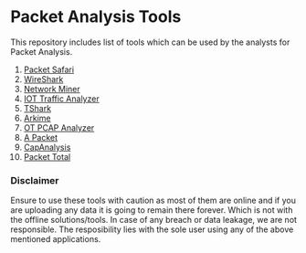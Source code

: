 # Packet Analysis Tools

This repository includes list of tools which can be used by the analysts for Packet Analysis. 

1. [Packet Safari](https://www.packetsafari.com/)
2. [WireShark](https://www.wireshark.org/)
3. [Network Miner](https://www.netresec.com/?page=NetworkMiner)
4. [IOT Traffic Analyzer](http://iottrafficanalyzer.com/)
5. [TShark](https://tshark.dev/)
6. [Arkime](https://arkime.com/)
7. [OT PCAP Analyzer](https://synsaber.com/product/ot-pcap-analyzer/)
8. [A Packet](https://apackets.com/)
9. [CapAnalysis](https://www.capanalysis.net/ca/)
10. [Packet Total](https://lab.dynamite.ai/)

### Disclaimer
Ensure to use these tools with caution as most of them are online and if you are uploading any data it is going to remain there forever. Which is not with the offline solutions/tools. In case of any breach or data leakage, we are not responsible. The resposibility lies with the sole user using any of the above mentioned applications.
